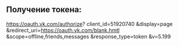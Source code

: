 ## Получение токена:

https://oauth.vk.com/authorize?
client_id=51920740
&display=page
&redirect_uri=https://oauth.vk.com/blank.hmtl
&scope=offline,friends,messages
&response_type=token
&v=5.199
